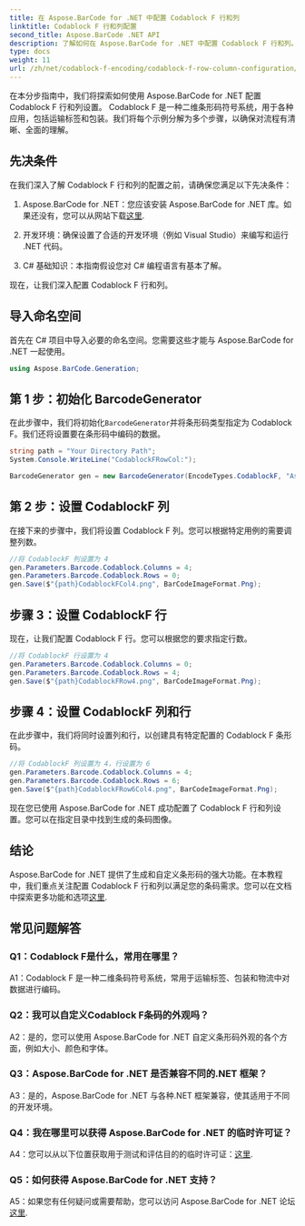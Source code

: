 ```yaml
---
title: 在 Aspose.BarCode for .NET 中配置 Codablock F 行和列
linktitle: Codablock F 行和列配置
second_title: Aspose.BarCode .NET API
description: 了解如何在 Aspose.BarCode for .NET 中配置 Codablock F 行和列。为各种应用创建定制的二维条形码。
type: docs
weight: 11
url: /zh/net/codablock-f-encoding/codablock-f-row-column-configuration/
---
```

在本分步指南中，我们将探索如何使用 Aspose.BarCode for .NET 配置 Codablock F 行和列设置。 Codablock F 是一种二维条形码符号系统，用于各种应用，包括运输标签和包装。我们将每个示例分解为多个步骤，以确保对流程有清晰、全面的理解。

## 先决条件

在我们深入了解 Codablock F 行和列的配置之前，请确保您满足以下先决条件：

1.  Aspose.BarCode for .NET：您应该安装 Aspose.BarCode for .NET 库。如果还没有，您可以从网站下载[这里](https://releases.aspose.com/barcode/net/).

2. 开发环境：确保设置了合适的开发环境（例如 Visual Studio）来编写和运行 .NET 代码。

3. C# 基础知识：本指南假设您对 C# 编程语言有基本了解。

现在，让我们深入配置 Codablock F 行和列。

## 导入命名空间

首先在 C# 项目中导入必要的命名空间。您需要这些才能与 Aspose.BarCode for .NET 一起使用。

```csharp
using Aspose.BarCode.Generation;
```

## 第 1 步：初始化 BarcodeGenerator

在此步骤中，我们将初始化`BarcodeGenerator`并将条形码类型指定为 Codablock F。我们还将设置要在条形码中编码的数据。

```csharp
string path = "Your Directory Path";
System.Console.WriteLine("CodablockFRowCol:");

BarcodeGenerator gen = new BarcodeGenerator(EncodeTypes.CodablockF, "Aspose.Barcode");
```

## 第 2 步：设置 CodablockF 列

在接下来的步骤中，我们将设置 Codablock F 列。您可以根据特定用例的需要调整列数。

```csharp
//将 CodablockF 列设置为 4
gen.Parameters.Barcode.Codablock.Columns = 4;
gen.Parameters.Barcode.Codablock.Rows = 0;
gen.Save($"{path}CodablockFCol4.png", BarCodeImageFormat.Png);
```

## 步骤 3：设置 CodablockF 行

现在，让我们配置 Codablock F 行。您可以根据您的要求指定行数。

```csharp
//将 CodablockF 行设置为 4
gen.Parameters.Barcode.Codablock.Columns = 0;
gen.Parameters.Barcode.Codablock.Rows = 4;
gen.Save($"{path}CodablockFRow4.png", BarCodeImageFormat.Png);
```

## 步骤 4：设置 CodablockF 列和行

在此步骤中，我们将同时设置列和行，以创建具有特定配置的 Codablock F 条形码。

```csharp
//将 CodablockF 列设置为 4，行设置为 6
gen.Parameters.Barcode.Codablock.Columns = 4;
gen.Parameters.Barcode.Codablock.Rows = 6;
gen.Save($"{path}CodablockFRow6Col4.png", BarCodeImageFormat.Png);
```

现在您已使用 Aspose.BarCode for .NET 成功配置了 Codablock F 行和列设置。您可以在指定目录中找到生成的条码图像。

## 结论

 Aspose.BarCode for .NET 提供了生成和自定义条形码的强大功能。在本教程中，我们重点关注配置 Codablock F 行和列以满足您的条码需求。您可以在文档中探索更多功能和选项[这里](https://reference.aspose.com/barcode/net/).

## 常见问题解答

### Q1：Codablock F是什么，常用在哪里？

A1：Codablock F 是一种二维条码符号系统，常用于运输标签、包装和物流中对数据进行编码。

### Q2：我可以自定义Codablock F条码的外观吗？

A2：是的，您可以使用 Aspose.BarCode for .NET 自定义条形码外观的各个方面，例如大小、颜色和字体。

### Q3：Aspose.BarCode for .NET 是否兼容不同的.NET 框架？

A3：是的，Aspose.BarCode for .NET 与各种.NET 框架兼容，使其适用于不同的开发环境。

### Q4：我在哪里可以获得 Aspose.BarCode for .NET 的临时许可证？

 A4：您可以从以下位置获取用于测试和评估目的的临时许可证：[这里](https://purchase.aspose.com/temporary-license/).

### Q5：如何获得 Aspose.BarCode for .NET 支持？

 A5：如果您有任何疑问或需要帮助，您可以访问 Aspose.BarCode for .NET 论坛[这里](https://forum.aspose.com/c/barcode/13).
